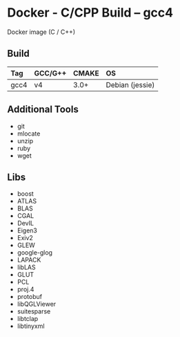 # Docker - C/CPP Build – gcc4

Docker image (C / C++)

## Build

| Tag    | GCC/G++ | CMAKE | OS               |
|:------ |:------- |:----- |:---------------- |
| gcc4   | v4      | 3.0+  | Debian (jessie)  |

## Additional Tools

-   git
-   mlocate
-   unzip
-   ruby
-   wget

## Libs

-   boost
-   ATLAS
-   BLAS
-   CGAL
-   DevIL
-   Eigen3
-   Exiv2
-   GLEW
-   google-glog
-   LAPACK
-   libLAS
-   GLUT
-   PCL
-   proj.4
-   protobuf
-   libQGLViewer
-   suitesparse
-   libtclap
-   libtinyxml
